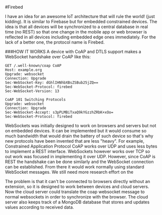 #Firebed

I have an idea for an awesome IoT architecture that will rule the world! (just kidding). It is similar to Firebase but for embedded constrained devices. The idea is that all devices will be synchronized to a central database in real time (no REST) so that one change in the mobile app or web browser is reflected in all devices including embedded edge ones immediately. For the lack of a better one, the protocol name is Firebed.

###HOW IT WORKS
A device with CoAP and DTLS support makes a WebSocket handshake over CoAP like this:
```
GET /.well-known/coap CoAP
Host: example.org
Upgrade: websocket
Connection: Upgrade
Sec-WebSocket-Key: dGhlIHNhbXBsZSBub25jZQ==
Sec-WebSocket-Protocol: firebed
Sec-WebSocket-Version: 13

CoAP 101 Switching Protocols
Upgrade: websocket
Connection: Upgrade
Sec-WebSocket-Accept: s3pPLMBiTxaQ9kYGzzhZRbK+xOo=
Sec-WebSocket-Protocol: firebed
```
WebSockets was initially designed to work on browsers and servers but not on embedded devices. It can be implemented but it would consume so much bandwidth that would drain the battery of such device so that's why new protocols have been invented that are less "heavy". For example, Constrained Application Protocol CoAP works over UDP and uses less bytes to implement a REST interface. WebSockets however works over TCP so out work was focused in implementing it over UDP. However, since CoAP is REST the handshake can be done similarly and the WebSocket connection can be established. From there it would work normally using standard WebSocket messages. We still need more research effort on the

The problem is that it can't be connected to browsers directly without an extension, so it is designed to work between devices and cloud servers. Now the cloud server could translate the coap websocket message to normal websockets in order to synchronize with the browser. The cloud server also keeps track of a MongoDB database that stores and updates values according to received data.
